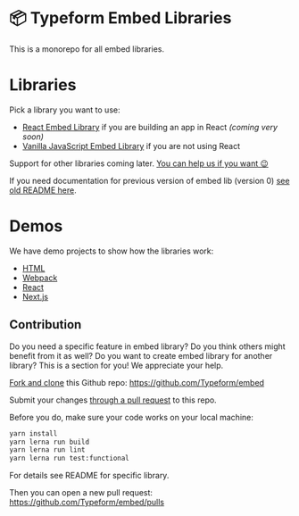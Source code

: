 # 📦 Typeform Embed Libraries

This is a monorepo for all embed libraries.

# Libraries

Pick a library you want to use:

- [React Embed Library](./packages/embed-react) if you are building an app in React _(coming very soon)_
- [Vanilla JavaScript Embed Library](./packages/embed) if you are not using React

Support for other libraries coming later. [You can help us if you want 😉](#contribution)

If you need documentation for previous version of embed lib (version 0) [see old README here](https://github.com/Typeform/embed/tree/master#readme).

# Demos

We have demo projects to show how the libraries work:

- [HTML](./packages/demo-html)
- [Webpack](./packages/demo-webpack)
- [React](./packages/demo-react)
- [Next.js](./packages/demo-nextjs)

## Contribution

Do you need a specific feature in embed library? Do you think others might benefit from it as well? Do you want to create embed library for another library? This is a section for you! We appreciate your help.

[Fork and clone](https://docs.github.com/en/github/getting-started-with-github/fork-a-repo) this Github repo: https://github.com/Typeform/embed

Submit your changes [through a pull request](https://docs.github.com/en/github/collaborating-with-issues-and-pull-requests/about-pull-requests) to this repo.

Before you do, make sure your code works on your local machine:

```bash
yarn install
yarn lerna run build
yarn lerna run lint
yarn lerna run test:functional
```

For details see README for specific library.

Then you can open a new pull request: https://github.com/Typeform/embed/pulls

